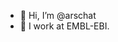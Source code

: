 - 👋 Hi, I’m @arschat
- 👀 I work at EMBL-EBI.

<!---
arschat/arschat is a ✨ special ✨ repository because its `README.md` (this file) appears on your GitHub profile.
You can click the Preview link to take a look at your changes.
--->
